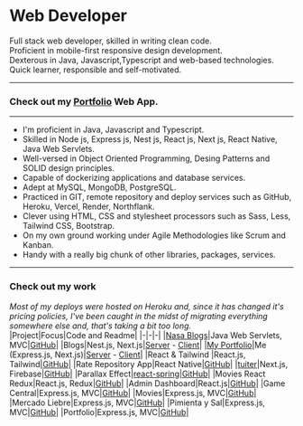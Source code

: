 # Web Developer

Full stack web developer, skilled in writing clean code.  
Proficient in mobile-first responsive design development.  
Dexterous in Java, Javascript,Typescript and web-based technologies.  
Quick learner, responsible and self-motivated.  

---

### Check out my [Portfolio](https://my-portfolio-santiagoguastavino.vercel.app/) Web App.

---

- I'm proficient in Java, Javascript and Typescript.
- Skilled in Node js, Express js, Nest js, React js, Next js, React Native, Java Web Servlets.
- Well-versed in Object Oriented Programming, Desing Patterns and SOLID design principles.
- Capable of dockerizing applications and database services.
- Adept at MySQL, MongoDB, PostgreSQL.
- Practiced in GIT, remote repository and deploy services such as GitHub, Heroku, Vercel, Render, Northflank.
- Clever using HTML, CSS and stylesheet processors such as Sass, Less, Tailwind CSS, Bootstrap.
- On my own ground working under Agile Methodologies like Scrum and Kanban.
- Handy with a really big chunk of other libraries, packages, services.

---
### Check out my work  
_Most of my deploys were hosted on Heroku and, since it has changed it's pricing policies, I've been caught in the midst of migrating everything somewhere else and, that's taking a bit too long._  
|Project|Focus|Code and Readme|
|-|-|-|
|[Nasa Blogs](https://p01--nginx--wtcdmgvzxmxy.code.run/nasa/)|Java Web Servlets, MVC|[GitHub](https://github.com/santiagoGuastavino/Nasa-JSP)|
|Blogs|Nest.js, Next.js|[Server](https://github.com/santiagoGuastavino/blogs-mern-server) - [Client](https://github.com/santiagoGuastavino/blogs-mern-client)|
|[My Portfolio](https://my-portfolio-santiagoguastavino.vercel.app/)|Me (Express.js, Next.js)|[Server](https://github.com/santiagoGuastavino/my-portfolio-server) - [Client](https://github.com/santiagoGuastavino/my-portfolio)|
|React & Tailwind |React.js, Tailwind|[GitHub](https://github.com/santiagoGuastavino/react-tailwind)|
|Rate Repository App|React Native|[GitHub](https://github.com/santiagoGuastavino/rate-repository-app)|
|[tuiter](https://tuiter.vercel.app/)|Next.js, Firebase|[GitHub](https://github.com/santiagoGuastavino/tuiter)|
|Parallax Effect|[react-spring](https://react-spring.io/)|[GitHub](https://github.com/santiagoGuastavino/parallax-effect)|
|Movies React Redux|React.js, Redux|[GitHub](https://github.com/santiagoGuastavino/movies-react-redux)|
|Admin Dashboard|React.js|[GitHub](https://github.com/santiagoGuastavino/game-central-dashboard)|
|Game Central|Express.js, MVC|[GitHub](https://github.com/matiasncocco/grupo_6_GameCentral)|
|Movies|Express.js, MVC|[GitHub](https://github.com/santiagoGuastavino/movies)|
|Mercado Liebre|Express.js, MVC|[GitHub](https://github.com/santiagoGuastavino/mercadoLiebre)|
|Pimienta y Sal|Express.js, MVC|[GitHub](https://github.com/santiagoGuastavino/pimienta-y-sal)|
|Portfolio|Express.js, MVC|[GitHub](https://github.com/santiagoGuastavino/portfolio)|
